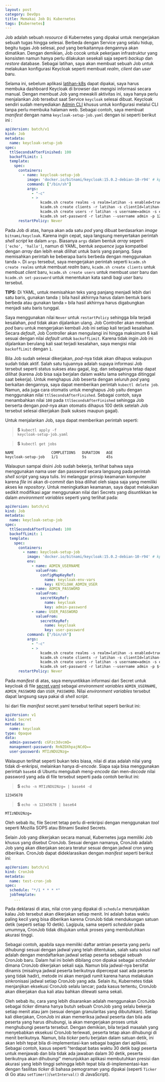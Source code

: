 ```yaml
---
layout: post
category: DevOps
title: Memakai Job Di Kubernetes
tags: [Kubernetes]
---
```


Job adalah sebuah *resource* di Kubernetes yang dipakai untuk mengerjakan sebuah tugas hingga selesai.   Berbeda dengan Service yang selalu hidup, begitu tugas Job selesai, *pod* yang berkaitannya dengannya akan dimatikan.  Dengan demikian, Job cocok untuk pekerjaan infrastruktur yang konsisten namun hanya perlu dilakukan sesekali saja seperti *backup* dan *restore* database.  Sebagai latihan, saya akan membuat sebuah Job untuk melakukan konfigurasi Keycloak seperti membuat *realm*, *client* dan *user* baru.

Selama ini, sebelum aplikasi [latihan-k8s](https://github.com/JockiHendry/latihan-k8s/tree/419d265ff195a43e1b8cedd45b4f975f97de3e56) dapat dipakai, saya harus membuka dashboard Keycloak di browser dan mengisi informasi secara manual. Dengan membuat Job yang mewakili aktivitas ini, saya hanya perlu menjalankan Job tersebut saat Service `keycloak` selesai dibuat.  Keycloak sendiri sudah menyediakan [Admin CLI](https://www.keycloak.org/docs/latest/server_admin/#admin-cli) khusus untuk konfigurasi melalui CLI tanpa perlu membuka halaman web.  Sebagai contoh, saya membuat *manifest* dengan nama `keycloak-setup-job.yaml` dengan isi seperti berikut ini :

```yaml
apiVersion: batch/v1
kind: Job
metadata:
  name: keycloak-setup-job  
spec:
  ttlSecondsAfterFinished: 100
  backoffLimit: 1
  template:
    spec:
      containers:
        - name: keycloak-setup-job
          image: 'docker.io/bitnami/keycloak:15.0.2-debian-10-r94' # kpt-set: docker.io/bitnami/keycloak:${keycloak_version}
          command: ["/bin/sh"]
          args:
            - "-c"
            - >
                kcadm.sh create realms -s realm=latihan -s enabled=true --no-config --server https://auth.latihan.jocki.me/auth --realm master --user user --password password;
                kcadm.sh create clients -r latihan -s clientId=latihan-k8s -s 'redirectUris=["https://web.latihan.jocki.me/*"]' -s 'webOrigins=["*"]' -s publicClient=true -s protocol=openid-connect -s enabled=true --no-config --server https://auth.latihan.jocki.me/auth --realm master --user user --password password;
                kcadm.sh create users -r latihan -s username=admin -s email=admin@jocki.me -s emailVerified=true -s enabled=true --no-config --server https://auth.latihan.jocki.me/auth --realm master --user user --password password;
                kcadm.sh set-password -r latihan --username admin -p 12345678 --no-config --server https://auth.latihan.jocki.me/auth --realm master --user user --password password;
      restartPolicy: Never
```

Pada Job di atas, hanya akan ada satu *pod* yang dibuat berdasarkan *image* `bitnami/keycloak`.  Karena ingin cepat, saya langsung menyertakan perintah *shell script* ke dalam `args`.  Biasanya `args` dalam bentuk *array* seperti `['echo', 'hallo']`, namun di YAML, bentuk *sequence* juga kompatibel dengan *array* dan lebih enak dilihat untuk baris yang panjang.  Saya memisahkan perintah ke beberapa baris berbeda dengan menggunakan tanda `>`.  Di `args` tersebut, saya mengerjakan perintah seperti `kcadm.sh create realms` untuk membuat *realm* baru, `kcadm.sh create clients` untuk membuat *client* baru, `kcadm.sh create users` untuk membuat *user* baru dan `kcadm.sh set-password` untuk menentukan kata sandi bagi *user* baru tersebut.

<div class="alert alert-info" role="alert">
<strong>TIPS:</strong> Di YAML, untuk memisahkan teks yang panjang menjadi lebih dari satu baris, gunakan tanda <code>|</code> bila hasil akhirnya harus dalam bentuk baris berbeda atau gunakan tanda <code>&gt;</code> bila hasil akhirnya harus digabungkan menjadi satu baris tunggal.  
</div>

Saya menggunakan nilai `Never` untuk `restartPolicy` sehingga bila terjadi kesalahan, *pod* tidak akan dijalankan ulang.  Job Controller akan membuat *pod* baru untuk mengerjakan kembali Job ini setiap kali terjadi kesalahan.  Secara *default*, Job Controller akan mengulangi ini hingga maksimum 6 kali sesuai dengan nilai *default* untuk `backoffLimit`.  Karena tidak ingin Job ini dijalankan berulang kali saat terjadi kesalahan, saya mengisi nilai `backoffLimit` dengan `1`.

Bila Job sudah selesai dikerjakan, *pod*-nya tidak akan dihapus walaupun sudah tidak aktif.  Salah satu tujuannya adalah supaya informasi Job tersebut seperti status sukses atau gagal, *log*, dan sebagainya tetap dapat dilihat (karena Job bisa saja berjalan dalam waktu lama sehingga ditinggal saat bekerja).  Untuk menghapus Job beserta dengan seluruh *pod* yang berkaitan dengannya, saya dapat memberikan perintah `kubectl delete job`.  Namun, ada juga cara otomatis untuk menghapus Job yaitu dengan menggunakan nilai `ttlSecondsAfterFinished`.  Sebagai contoh, saya menambahkan nilai `100` pada `ttlSecondsAfterFinished` sehingga Job berserta dengan *pod*-nya akan otomatis dihapus 100 detik setelah Job tersebut selesai dikerjakan (baik sukses maupun gagal).

Untuk menjalankan Job, saya dapat memberikan perintah seperti:

> <strong>$</strong> <code>kubectl apply -f keycloak-setup-job.yaml</code>

> <strong>$</strong> <code>kubectl get jobs</code>

```
NAME                 COMPLETIONS   DURATION   AGE
keycloak-setup-job   1/1           5s         45s
```

Walaupun sampai disini Job sudah bekerja, terlihat bahwa saya menggunakan nama user dan password secara langsung pada perintah *shell script* yang saya tulis.  Ini melanggar prinsip keamanan komputer karena *file* ini akan di-*commit* dan bisa dilihat oleh siapa saja yang memiliki akses ke *repository*.  Untuk meningkatkan keamanan, saya dapat melakukan sedikit modifikasi agar menggunakan nilai dari Secrets yang disuntikkan ke dalam *environment variables* seperti yang terlihat pada:

```yaml
apiVersion: batch/v1
kind: Job
metadata:
  name: keycloak-setup-job  
spec:
  ttlSecondsAfterFinished: 100
  backoffLimit: 1
  template:
    spec:
      containers:
        - name: keycloak-setup-job
          image: 'docker.io/bitnami/keycloak:15.0.2-debian-10-r94' # kpt-set: docker.io/bitnami/keycloak:${keycloak_version}
          env:
            - name: ADMIN_USERNAME
              valueFrom:
                configMapKeyRef:
                  name: keycloak-env-vars
                  key: KEYCLOAK_ADMIN_USER
            - name: ADMIN_PASSWORD
              valueFrom:
                secretKeyRef:
                  name: keycloak
                  key: admin-password
            - name: USER_PASSWORD
              valueFrom:
                secretKeyRef:
                  name: keycloak
                  key: user-password
          command: ["/bin/sh"]
          args:
            - "-c"
            - >
                kcadm.sh create realms -s realm=latihan -s enabled=true --no-config --server https://auth.latihan.jocki.me/auth --realm master --user ${ADMIN_USERNAME} --password ${ADMIN_PASSWORD};
                kcadm.sh create clients -r latihan -s clientId=latihan-k8s -s 'redirectUris=["https://web.latihan.jocki.me/*"]' -s 'webOrigins=["*"]' -s publicClient=true -s protocol=openid-connect -s enabled=true --no-config --server https://auth.latihan.jocki.me/auth --realm master --user ${ADMIN_USERNAME} --password ${ADMIN_PASSWORD};
                kcadm.sh create users -r latihan -s username=admin -s email=admin@jocki.me -s emailVerified=true -s enabled=true --no-config --server https://auth.latihan.jocki.me/auth --realm master --user ${ADMIN_USERNAME} --password ${ADMIN_PASSWORD};
                kcadm.sh set-password -r latihan --username admin -p ${USER_PASSWORD} --no-config --server https://auth.latihan.jocki.me/auth --realm master --user ${ADMIN_USERNAME} --password ${ADMIN_PASSWORD};
      restartPolicy: Never
```

Pada *manifest* di atas, saya menyuntikkan informasi dari Secret untuk keycloak di file [secret.yaml](https://github.com/JockiHendry/latihan-k8s/blob/419d265ff195a43e1b8cedd45b4f975f97de3e56/kubernetes/keycloak/templates/secrets.yaml) sebagai *environment variables* `ADMIN_USERNAME`, `ADMIN_PASSWORD` dan `USER_PASSWORD`.  Nilai *environment variables* tersebut dapat langsung saya pakai di *shell script*.

Isi dari file *manifest* secret.yaml tersebut terlihat seperti berikut ini:

```yaml
apiVersion: v1
kind: Secret
metadata:
  name: keycloak  
type: Opaque
data:
  admin-password: cGFzc3dvcmQ=
  management-password: RnNZOXhpajNCdQ==
  user-password: MTIzNDU2Nzg=
```

Walaupun terlihat seperti bukan teks biasa, nilai di atas adalah nilai yang tidak di-enkripsi, melainkan hanya di-*encode*.  Siapa saja bisa menggunakan perintah `base64` di Ubuntu mengubah meng-*encode* dan men-*decode* nilai password yang ada di file tersebut seperti pada contoh berikut ini:

> <strong>$</strong> <code>echo -n MTIzNDU2Nzg= | base64 -d</code>

```
12345678
```

> <strong>$</strong> <code>echo -n 12345678 | base64</code>

```
MTIzNDU2Nzg=
```

Oleh sebab itu, file Secret tetap perlu di-enkripsi dengan menggunakan *tool* seperti Mozilla SOPS atau Bitnami Sealed Secrets.

Selain Job yang dikerjakan secara manual, Kubernetes juga memiliki Job khusus yang disebut CronJob.  Sesuai dengan namanya, CronJob adalah Job yang akan dikerjakan secara teratur sesuai dengan jadwal cron yang diberikan.  CronJob dapat dideklarasikan dengan *manifest* seperti berikut ini:

```yaml
apiVersion: batch/v1
kind: CronJob
metadata:
  name: test-cron-job
spec:
  schedule: "*/1 * * * *"
  jobTemplate:
    ...
```

Pada deklarasi di atas, nilai cron yang dipakai di `schedule` menunjukkan kalau Job tersebut akan dikerjakan setiap menit.  Ini adalah batas waktu paling kecil yang bisa diberikan karena CronJob tidak mendukungan satuan detik (seperti setiap 10 detik).  Lagipula, sama seperti *scheduler* pada umumnya, CronJob tidak ditujukan untuk proses yang membutuhkan akurasi tinggi.

Sebagai contoh, apabila saya memiliki daftar antrian peserta yang perlu dihubungi sesuai dengan jadwal yang telah ditentukan, salah satu solusi naif adalah dengan mendaftarkan jadwal setiap peserta sebagai sebuah CronJob baru.  Dalam hal ini boleh dibilang *cron* dipakai sebagai *scheduler* dimana CronJob dikerjakan sekali saja. Namun bila jadwal-nya bersifat dinamis (misalnya jadwal peserta berikutnya dipercepat saat ada peserta yang tidak hadir), metode ini akan menjadi rumit karena harus melakukan sinkronisasi jadwal setiap CronJob yang ada.  Selain itu, Kubernetes tidak menjanjikan eksekusi CronJob selalu lancar; pada kasus tertentu, CronJob akan dikerjakan dua kali atau bahkan dilewati sama sekali.

Oleh sebab itu, cara yang lebih disarankan adalah menggunakan CronJob sebagai *ticker* dimana hanya butuh sebuah CronJob yang selalu bekerja setiap menit atau jam (sesuai dengan granularitas yang dibutuhkan).  Setiap kali dikerjakan, CronJob ini akan memeriksa jadwal peserta dan bila ada peserta yang harus dihubungi, ia akan mengerjakan proses untuk menghubungi peserta tersebut.  Dengan demikian, bila terjadi masalah yang menyebabkan eksekusi CronJob terlewati, peserta tetap akan dihubungi di menit berikutnya.  Namun, bila *ticker* perlu berjalan dalam satuan detik, ini akan lebih tepat bila di-implementasi-kan sebagai bagian dari aplikasi.  Sebagai contoh, kasus seperti "terdapat batas waktu 30 detik bagi peserta untuk menjawab dan bila tidak ada jawaban dalam 30 detik, peserta berikutnya akan dihubungi" menunjukkan aplikasi membutuhkan presisi dan akurasi yang lebih tinggi sehingga lebih tepat bila di-implementasi-kan dengan fasilitas *ticker* di bahasa pemograman yang dipakai (seperti `Ticker` di Go atau `setTimer()`/`setInterval()` di JavaScript).